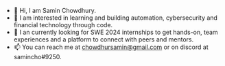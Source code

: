 - 👋 Hi, I am Samin Chowdhury.
- 👀 I am interested in learning and building automation, cybersecurity and financial technology through code.
- 🌱 I an currently looking for SWE 2024 internships to get hands-on, team experiences and a platform to connect with peers and mentors.
- 📫 You can reach me at chowdhursamin@gmail.com or on discord at samincho#9250. 

<!---
rafsamins/rafsamins is a ✨ special ✨ repository because its `README.md` (this file) appears on your GitHub profile.
You can click the Preview link to take a look at your changes.
--->
